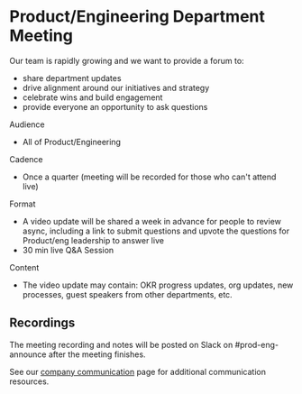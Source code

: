 # Product/Engineering Department Meeting

Our team is rapidly growing and we want to provide a forum to:

- share department updates
- drive alignment around our initiatives and strategy
- celebrate wins and build engagement
- provide everyone an opportunity to ask questions

Audience

- All of Product/Engineering

Cadence

- Once a quarter (meeting will be recorded for those who can't attend live)

Format

- A video update will be shared a week in advance for people to review async, including a link to submit questions and upvote the questions for Product/eng leadership to answer live
- 30 min live Q&A Session

Content

- The video update may contain: OKR progress updates, org updates, new processes, guest speakers from other departments, etc.

## Recordings

The meeting recording and notes will be posted on Slack on #prod-eng-announce after the meeting finishes.

See our [company communication](../../content/communication/index.md) page for additional communication resources.
